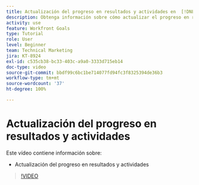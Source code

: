 ```yaml
---
title: Actualización del progreso en resultados y actividades en  [!DNL Workfront Goals]
description: Obtenga información sobre cómo actualizar el progreso en resultados y actividades en  [!DNL Workfront Goals].
activity: use
feature: Workfront Goals
type: Tutorial
role: User
level: Beginner
team: Technical Marketing
jira: KT-8924
exl-id: c535cb38-bc33-403c-a9a0-3333d715eb14
doc-type: video
source-git-commit: bbdf99c6bc1be714077fd94fc3f8325394de36b3
workflow-type: tm+mt
source-wordcount: '37'
ht-degree: 100%

---
```


# Actualización del progreso en resultados y actividades

Este vídeo contiene información sobre:

* Actualización del progreso en resultados y actividades

>[!VIDEO](https://video.tv.adobe.com/v/335196/?quality=12&learn=on&enablevpops=1)
